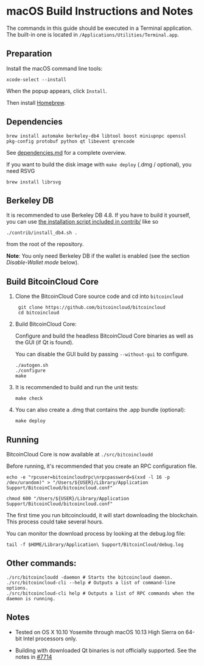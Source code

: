 macOS Build Instructions and Notes
====================================
The commands in this guide should be executed in a Terminal application.
The built-in one is located in `/Applications/Utilities/Terminal.app`.

Preparation
-----------
Install the macOS command line tools:

`xcode-select --install`

When the popup appears, click `Install`.

Then install [Homebrew](https://brew.sh).

Dependencies
----------------------

    brew install automake berkeley-db4 libtool boost miniupnpc openssl pkg-config protobuf python qt libevent qrencode

See [dependencies.md](dependencies.md) for a complete overview.

If you want to build the disk image with `make deploy` (.dmg / optional), you need RSVG

    brew install librsvg

Berkeley DB
-----------
It is recommended to use Berkeley DB 4.8. If you have to build it yourself,
you can use [the installation script included in contrib/](/contrib/install_db4.sh)
like so

```shell
./contrib/install_db4.sh .
```

from the root of the repository.

**Note**: You only need Berkeley DB if the wallet is enabled (see the section *Disable-Wallet mode* below).

Build BitcoinCloud Core
------------------------

1. Clone the BitcoinCloud Core source code and cd into `bitcoincloud`

        git clone https://github.com/bitcoincloud/bitcoincloud
        cd bitcoincloud

2.  Build BitcoinCloud Core:

    Configure and build the headless BitcoinCloud Core binaries as well as the GUI (if Qt is found).

    You can disable the GUI build by passing `--without-gui` to configure.

        ./autogen.sh
        ./configure
        make

3.  It is recommended to build and run the unit tests:

        make check

4.  You can also create a .dmg that contains the .app bundle (optional):

        make deploy

Running
-------

BitcoinCloud Core is now available at `./src/bitcoincloudd`

Before running, it's recommended that you create an RPC configuration file.

    echo -e "rpcuser=bitcoincloudrpc\nrpcpassword=$(xxd -l 16 -p /dev/urandom)" > "/Users/${USER}/Library/Application Support/BitcoinCloud/bitcoincloud.conf"

    chmod 600 "/Users/${USER}/Library/Application Support/BitcoinCloud/bitcoincloud.conf"

The first time you run bitcoincloudd, it will start downloading the blockchain. This process could take several hours.

You can monitor the download process by looking at the debug.log file:

    tail -f $HOME/Library/Application\ Support/BitcoinCloud/debug.log

Other commands:
-------

    ./src/bitcoincloudd -daemon # Starts the bitcoincloud daemon.
    ./src/bitcoincloud-cli --help # Outputs a list of command-line options.
    ./src/bitcoincloud-cli help # Outputs a list of RPC commands when the daemon is running.

Notes
-----

* Tested on OS X 10.10 Yosemite through macOS 10.13 High Sierra on 64-bit Intel processors only.

* Building with downloaded Qt binaries is not officially supported. See the notes in [#7714](https://github.com/bitcoincloud/bitcoincloud/issues/7714)
